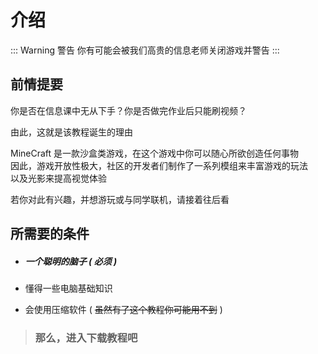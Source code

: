 # 介绍

::: Warning 警告
你有可能会被我们高贵的信息老师关闭游戏并警告
:::

## 前情提要

你是否在信息课中无从下手？你是否做完作业后只能刷视频？

由此，这就是该教程诞生的理由

MineCraft 是一款沙盒类游戏，在这个游戏中你可以随心所欲创造任何事物<br>因此，游戏开放性极大，社区的开发者们制作了一系列模组来丰富游戏的玩法<br>以及光影来提高视觉体验

若你对此有兴趣，并想游玩或与同学联机，请接着往后看

## 所需要的条件

- ##### 一个聪明的脑子 ( 必须 )

- 懂得一些电脑基础知识

- 会使用压缩软件 ( ~~虽然有了这个教程你可能用不到~~ )

> ### 那么，进入下载教程吧